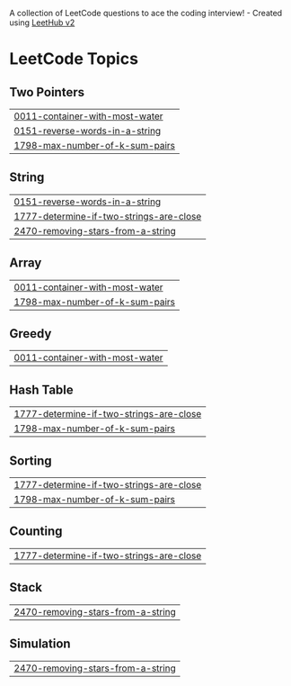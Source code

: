 A collection of LeetCode questions to ace the coding interview! - Created using [LeetHub v2](https://github.com/arunbhardwaj/LeetHub-2.0)
<!---LeetCode Topics Start-->
# LeetCode Topics
## Two Pointers
|  |
| ------- |
| [0011-container-with-most-water](https://github.com/juheon0615/leetcode/tree/master/0011-container-with-most-water) |
| [0151-reverse-words-in-a-string](https://github.com/juheon0615/leetcode/tree/master/0151-reverse-words-in-a-string) |
| [1798-max-number-of-k-sum-pairs](https://github.com/juheon0615/leetcode/tree/master/1798-max-number-of-k-sum-pairs) |
## String
|  |
| ------- |
| [0151-reverse-words-in-a-string](https://github.com/juheon0615/leetcode/tree/master/0151-reverse-words-in-a-string) |
| [1777-determine-if-two-strings-are-close](https://github.com/juheon0615/leetcode/tree/master/1777-determine-if-two-strings-are-close) |
| [2470-removing-stars-from-a-string](https://github.com/juheon0615/leetcode/tree/master/2470-removing-stars-from-a-string) |
## Array
|  |
| ------- |
| [0011-container-with-most-water](https://github.com/juheon0615/leetcode/tree/master/0011-container-with-most-water) |
| [1798-max-number-of-k-sum-pairs](https://github.com/juheon0615/leetcode/tree/master/1798-max-number-of-k-sum-pairs) |
## Greedy
|  |
| ------- |
| [0011-container-with-most-water](https://github.com/juheon0615/leetcode/tree/master/0011-container-with-most-water) |
## Hash Table
|  |
| ------- |
| [1777-determine-if-two-strings-are-close](https://github.com/juheon0615/leetcode/tree/master/1777-determine-if-two-strings-are-close) |
| [1798-max-number-of-k-sum-pairs](https://github.com/juheon0615/leetcode/tree/master/1798-max-number-of-k-sum-pairs) |
## Sorting
|  |
| ------- |
| [1777-determine-if-two-strings-are-close](https://github.com/juheon0615/leetcode/tree/master/1777-determine-if-two-strings-are-close) |
| [1798-max-number-of-k-sum-pairs](https://github.com/juheon0615/leetcode/tree/master/1798-max-number-of-k-sum-pairs) |
## Counting
|  |
| ------- |
| [1777-determine-if-two-strings-are-close](https://github.com/juheon0615/leetcode/tree/master/1777-determine-if-two-strings-are-close) |
## Stack
|  |
| ------- |
| [2470-removing-stars-from-a-string](https://github.com/juheon0615/leetcode/tree/master/2470-removing-stars-from-a-string) |
## Simulation
|  |
| ------- |
| [2470-removing-stars-from-a-string](https://github.com/juheon0615/leetcode/tree/master/2470-removing-stars-from-a-string) |
<!---LeetCode Topics End-->